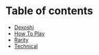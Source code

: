 # Table of contents

* [Dexoshi](README.md)
* [How To Play](readme/commands.md)
* [Rarity](rarity.md)
* [Technical](technical.md)
